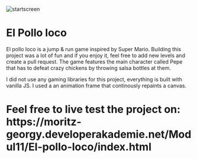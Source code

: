 ![startscreen](https://user-images.githubusercontent.com/104759604/236818898-b4341635-f310-48a1-adde-993a4671bad4.png)

<h1>El Pollo loco</h1>

El pollo loco is a jump & run game inspired by Super Mario. Building this project was a lot of fun and if you enjoy it, feel free to add new levels and create a pull request. The game features the main character called Pepe that has to defeat crazy chickens by throwing salsa bottles at them. 

I did not use any gaming libraries for this project, everything is built with vanilla JS. I used a an animation frame that continously repaints a canvas.

<h1>Feel free to live test the project on: https://moritz-georgy.developerakademie.net/Modul11/El-pollo-loco/index.html</h1>
